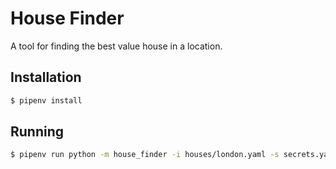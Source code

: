 # House Finder

A tool for finding the best value house in a location.

## Installation

```bash
$ pipenv install
```

## Running

```bash
$ pipenv run python -m house_finder -i houses/london.yaml -s secrets.yaml -o london.pdf
```
